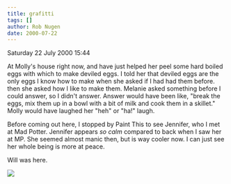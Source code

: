 ```yaml
---
title: grafitti
tags: []
author: Rob Nugen
date: 2000-07-22
---
```


<p class=date>Saturday 22 July 2000 15:44</p>

<p>At Molly's house right now, and have just helped her peel some hard boiled eggs with which to make deviled eggs.  I told her that deviled eggs are the only eggs I know how to make when she asked if I had had them before. 
<br>then she asked how I like to make them.  Melanie asked something before I could answer, so I didn't answer.  Answer would have been like, "break the eggs, mix them up in a bowl with a bit of milk and cook them in a skillet."   Molly would have laughed her "heh" or "ha!" laugh.  

<p>Before coming out here, I stopped by Paint This to see Jennifer, who I met at Mad Potter.  Jennifer appears <em>so calm</em> compared to back when I saw her at MP.  She seemed almost manic then, but is way cooler now.  I can just see her whole being is more at peace.

<p class=grafitti>Will was here.</p>

<p><img src="/images/rob/wL-ROB.gif">

